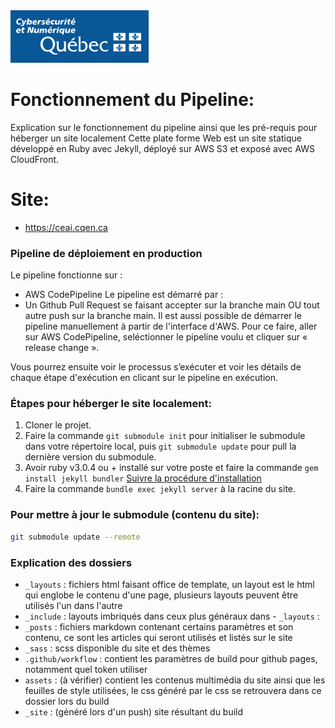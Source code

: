 <!-- LOGO DU PROJET OU DE L'ORGANISME PUBLIQUE -->

<div>
    <img src="./images/mcn.png" />
</div>

<!-- PROJET -->
# Fonctionnement du Pipeline: 
  Explication sur le fonctionnement du pipeline ainsi que les pré-requis pour héberger un site localement
  Cette plate forme Web est un site statique développé en Ruby avec Jekyll, déployé sur AWS S3 et exposé avec AWS CloudFront.

# Site: 
<!-- TODO: METTRE À JOUR L'URL DE LA PAGE D'ACCUEIL UNE FOIS LE DÉPLOIEMENT EN PROD COMPLÉTÉ -->
- https://ceai.cqen.ca

### Pipeline de déploiement en production
Le pipeline fonctionne sur : 
-	AWS CodePipeline
Le pipeline est démarré par : 
-	Un Github Pull Request se faisant accepter sur la branche main OU tout autre push sur la branche main. Il est aussi possible de démarrer le pipeline manuellement à partir de l'interface d'AWS. Pour ce faire, aller sur AWS CodePipeline, seléctionner le pipeline voulu et cliquer sur « release change ».

Vous pourrez ensuite voir le processus s’exécuter et voir les détails de chaque étape d'exécution en clicant sur le pipeline en exécution.

### Étapes pour héberger le site localement:
1. Cloner le projet.
2. Faire la commande `git submodule init` pour initialiser le submodule dans votre répertoire local, puis `git submodule update` pour pull la dernière version du submodule.
3. Avoir ruby v3.0.4 ou + installé sur votre poste et faire la commande ```gem install jekyll bundler``` [Suivre la procédure d'installation](./procedure.md)
4. Faire la commande ```bundle exec jekyll server``` à la racine du site.

### Pour mettre à jour le submodule (contenu du site): 
```bash
git submodule update --remote
``` 

### Explication des dossiers
- `_layouts` : fichiers html faisant office de template, un layout est le html qui englobe le contenu d'une page, plusieurs layouts peuvent être utilisés l'un dans l'autre
- `_include` : layouts imbriqués dans ceux plus généraux dans - `_layouts` :
- `_posts` : fichiers markdown contenant certains paramètres et son contenu, ce sont les articles qui seront utilisés et listés sur le site
- `_sass` : scss disponible du site et des thèmes
- `.github/workflow` : contient les paramètres de build pour github pages, notamment quel token utiliser
- `assets` : (à vérifier) contient les contenus multimédia du site ainsi que les feuilles de style utilisées, le css généré par le css se retrouvera dans ce dossier lors du build
- `_site` : (généré lors d'un push) site résultant du build